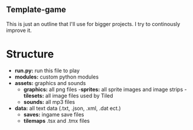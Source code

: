 ## Template-game

This is just an outline that I'll use for bigger projects. I try to continously improve it.


# Structure

- **run.py:** run this file to play
- **modules:** custom python modules
- **assets:** graphics and sounds
  - **graphics:** all png files
    -**sprites:** all sprite images and image strips
    -**tilesets:** all image files used by Tiled
  - **sounds:** all mp3 files
- **data:** all text data (.txt, .json, .xml, .dat ect.)
  - **saves:** ingame save files
  - **tilemaps** .tsx and .tmx files
